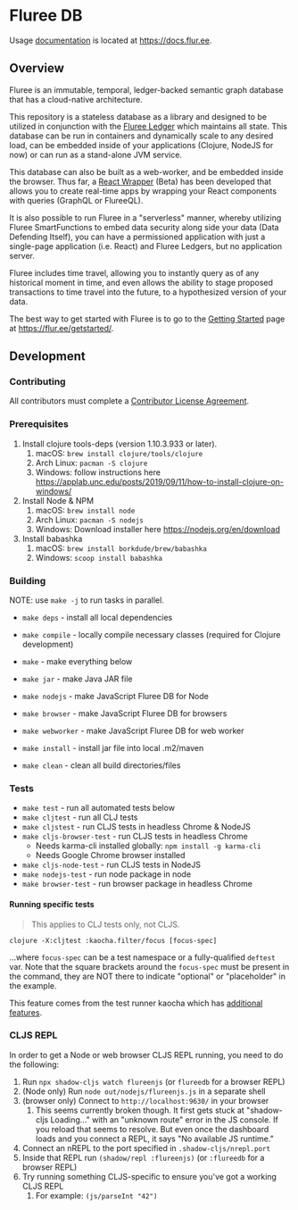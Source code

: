 # Fluree DB

Usage [documentation](https://docs.flur.ee) is located at https://docs.flur.ee.

## Overview

Fluree is an immutable, temporal, ledger-backed semantic graph database that has a cloud-native architecture.

This repository is a stateless database as a library and designed to be utilized in conjunction with the
[Fluree Ledger](https://github.com/fluree/ledger) which maintains all state. This database
can be run in containers and dynamically scale to any desired load, can be embedded inside
of your applications (Clojure, NodeJS for now) or can run as a stand-alone JVM service.

This database can also be built as a web-worker, and be embedded inside the browser. Thus
far, a [React Wrapper](https://github.com/fluree/fluree-react) (Beta) has been developed that allows
you to create real-time apps by wrapping your React components with queries (GraphQL or FlureeQL).

It is also possible to run Fluree in a "serverless" manner, whereby utilizing Fluree SmartFunctions
to embed data security along side your data (Data Defending Itself), you can have a permissioned
application with just a single-page application (i.e. React) and Fluree Ledgers, but no application server.

Fluree includes time travel, allowing you to instantly query as of any historical moment in time,
and even allows the ability to stage proposed transactions to time travel into the future, to a hypothesized version
of your data.

The best way to get started with Fluree is to go to the [Getting Started](https://flur.ee/getstarted/) page
at https://flur.ee/getstarted/.

## Development

### Contributing

All contributors must complete a [Contributor License Agreement](https://cla-assistant.io/fluree/).

### Prerequisites

1. Install clojure tools-deps (version 1.10.3.933 or later).
   1. macOS: `brew install clojure/tools/clojure`
   2. Arch Linux: `pacman -S clojure`
   3. Windows: follow instructions here https://applab.unc.edu/posts/2019/09/11/how-to-install-clojure-on-windows/
2. Install Node & NPM
   1. macOS: `brew install node`
   2. Arch Linux: `pacman -S nodejs`
   3. Windows: Download installer here https://nodejs.org/en/download
3. Install babashka
   1. macOS: `brew install borkdude/brew/babashka`
   2. Windows: `scoop install babashka`

### Building

NOTE: use `make -j` to run tasks in parallel.

* `make deps` - install all local dependencies
* `make compile` - locally compile necessary classes (required for Clojure development)
* `make` - make everything below
* `make jar` - make Java JAR file
* `make nodejs` - make JavaScript Fluree DB for Node
* `make browser` - make JavaScript Fluree DB for browsers
* `make webworker` - make JavaScript Fluree DB for web worker

* `make install` - install jar file into local .m2/maven
* `make clean` - clean all build directories/files

### Tests

* `make test` - run all automated tests below
* `make cljtest` - run all CLJ tests
* `make cljstest` - run CLJS tests in headless Chrome & NodeJS
* `make cljs-browser-test` - run CLJS tests in headless Chrome
    * Needs karma-cli installed globally: `npm install -g karma-cli`
    * Needs Google Chrome browser installed
* `make cljs-node-test` - run CLJS tests in NodeJS
* `make nodejs-test` - run node package in node
* `make browser-test` - run browser package in headless Chrome

#### Running specific tests

> This applies to CLJ tests only, not CLJS.

`clojure -X:cljtest :kaocha.filter/focus [focus-spec]`

...where `focus-spec` can be a test namespace or a fully-qualified `deftest`
var. Note that the square brackets around the `focus-spec` must be present in
the command, they are NOT there to indicate "optional" or "placeholder" in the
example.

This feature comes from the test runner kaocha which has
[additional features](https://cljdoc.org/d/lambdaisland/kaocha/1.77.1236/doc/6-focusing-and-skipping).

### CLJS REPL

In order to get a Node or web browser CLJS REPL running, you need to do the
following:

1. Run `npx shadow-cljs watch flureenjs` (or `flureedb` for a browser REPL)
2. (Node only) Run `node out/nodejs/flureenjs.js` in a separate shell
3. (browser only) Connect to `http://localhost:9630/` in your browser
    1. This seems currently broken though. It first gets stuck at
       "shadow-cljs Loading..." with an "unknown route" error in the JS console.
       If you reload that seems to resolve. But even once the dashboard loads
       and you connect a REPL, it says "No available JS runtime."
4. Connect an nREPL to the port specified in `.shadow-cljs/nrepl.port`
5. Inside that REPL run `(shadow/repl :flureenjs)` (or `:flureedb` for a browser
   REPL)
6. Try running something CLJS-specific to ensure you've got a working CLJS REPL
    1. For example: `(js/parseInt "42")`
